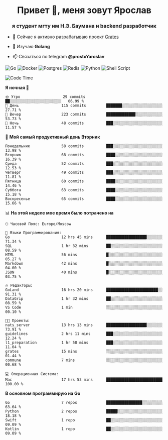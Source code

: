 <h1 align="center">Привет 👋, меня зовут Ярослав</h1>
<h3 align="center">я студент мгту им Н.Э. Баумана и 
backend разработчик</h3>

<!--[![Typing SVG](https://readme-typing-svg.herokuapp.com?color=%2336BCF7&lines=Computer+science+student)](https://git.io/typing-svg)
-->

<!--<p align="left"> <a href="https://github.com/ryo-ma/github-profile-trophy"><img src="https://github-profile-trophy.vercel.app/?username=passwordhash" alt="passwordhash" /></a> </p>-->

- 🔭 Сейчас я активно разрабатываю проект [Grates](https://github.com/passwordhash/grates)

- 🌱 Изучаю **Golang**

- 📫 Связаться по telegram **@prostoYaroslav**

![Go](https://img.shields.io/badge/go-%2300ADD8.svg?style=for-the-badge&logo=go&logoColor=white)
![Docker](https://img.shields.io/badge/docker-%230db7ed.svg?style=for-the-badge&logo=docker&logoColor=white)
![Postgres](https://img.shields.io/badge/postgres-%23316192.svg?style=for-the-badge&logo=postgresql&logoColor=white)
![Redis](https://img.shields.io/badge/redis-%23DD0031.svg?style=for-the-badge&logo=redis&logoColor=white)
![Python](https://img.shields.io/badge/python-3670A0?style=for-the-badge&logo=python&logoColor=ffdd54)
![Shell Script](https://img.shields.io/badge/shell_script-%23121011.svg?style=for-the-badge&logo=gnu-bash&logoColor=white)

<!--START_SECTION:waka-->
![Code Time](http://img.shields.io/badge/Code%20Time-135%20hrs%208%20mins-blue)

**Я ночная 🦉** 

```text
🌞 Утро                   29 commits          ██░░░░░░░░░░░░░░░░░░░░░░░   06.99 % 
🌆 День                   115 commits         ███████░░░░░░░░░░░░░░░░░░   27.71 % 
🌃 Вечер                  223 commits         █████████████░░░░░░░░░░░░   53.73 % 
🌙 Ночь                   48 commits          ███░░░░░░░░░░░░░░░░░░░░░░   11.57 % 
```
📅 **Мой самый продуктивный день Вторник** 

```text
Понедельник              58 commits          ███░░░░░░░░░░░░░░░░░░░░░░   13.98 % 
Вторник                  68 commits          ████░░░░░░░░░░░░░░░░░░░░░   16.39 % 
Среда                    52 commits          ███░░░░░░░░░░░░░░░░░░░░░░   12.53 % 
Четверг                  49 commits          ███░░░░░░░░░░░░░░░░░░░░░░   11.81 % 
Пятница                  60 commits          ████░░░░░░░░░░░░░░░░░░░░░   14.46 % 
Суббота                  63 commits          ████░░░░░░░░░░░░░░░░░░░░░   15.18 % 
Воскресенье              65 commits          ████░░░░░░░░░░░░░░░░░░░░░   15.66 % 
```


📊 **На этой неделе мое время было потрачено на** 

```text
🕑︎ Часовой Пояс: Europe/Moscow

💬 Языки Программирования: 
Go                       12 hrs 45 mins      ██████████████████░░░░░░░   71.34 % 
SQL                      1 hr 32 mins        ██░░░░░░░░░░░░░░░░░░░░░░░   08.59 % 
HTML                     56 mins             █░░░░░░░░░░░░░░░░░░░░░░░░   05.27 % 
Markdown                 42 mins             █░░░░░░░░░░░░░░░░░░░░░░░░   04.00 % 
JSON                     40 mins             █░░░░░░░░░░░░░░░░░░░░░░░░   03.75 % 

🔥 Редакторы: 
GoLand                   16 hrs 20 mins      ███████████████████████░░   91.31 % 
DataGrip                 1 hr 32 mins        ██░░░░░░░░░░░░░░░░░░░░░░░   08.59 % 
VS Code                  1 min               ░░░░░░░░░░░░░░░░░░░░░░░░░   00.10 % 

🐱‍💻 Проекты: 
nats_server              13 hrs 13 mins      ██████████████████░░░░░░░   73.91 % 
guidelines               2 hrs 11 mins       ███░░░░░░░░░░░░░░░░░░░░░░   12.24 % 
l1_preparation           1 hr 58 mins        ███░░░░░░░░░░░░░░░░░░░░░░   11.04 % 
grates                   15 mins             ░░░░░░░░░░░░░░░░░░░░░░░░░   01.44 % 
commune                  7 mins              ░░░░░░░░░░░░░░░░░░░░░░░░░   00.68 % 

💻 Операционная Система: 
Mac                      17 hrs 53 mins      █████████████████████████   100.00 % 
```

**В основном программирую на Go** 

```text
Go                       7 repos             ████████████████░░░░░░░░░   63.64 % 
Python                   2 repos             █████░░░░░░░░░░░░░░░░░░░░   18.18 % 
Swift                    1 repo              ██░░░░░░░░░░░░░░░░░░░░░░░   09.09 % 
Kotlin                   1 repo              ██░░░░░░░░░░░░░░░░░░░░░░░   09.09 % 
```




<!--END_SECTION:waka-->

<!--
<p><img align="center" src="https://github-readme-stats.vercel.app/api/top-langs?username=passwordhash&show_icons=true&locale=en&layout=compact" alt="passwordhash" /></p>

<p><img align="center" src="https://github-readme-streak-stats.herokuapp.com/?user=passwordhash&" alt="passwordhash" /></p>-->

